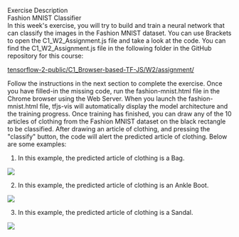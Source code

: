 Exercise Description<br>
Fashion MNIST Classifier<br>
In this week's exercise, you will try to build and train a neural network that can classify the images in the Fashion MNIST dataset.  You can use Brackets to open the C1_W2_Assignment.js file and take a look at the code. You can find the C1_W2_Assignment.js file in the following folder in the GitHub repository for this course:

[tensorflow-2-public/C1_Browser-based-TF-JS/W2/assignment/](https://github.com/https-deeplearning-ai/tensorflow-2-public/tree/main/C1_Browser-based-TF-JS/W2/assignment)


Follow the instructions in the next section to complete the exercise. Once you have filled-in the missing code, run the fashion-mnist.html file in the Chrome browser using the Web Server. When you launch the fashion-mnist.html file, tfjs-vis will automatically display the model architecture and the training progress. Once training has finished, you can draw any of the 10 articles of clothing from the Fashion MNIST dataset on the black rectangle to be classified. After drawing an article of clothing, and pressing the "classify" button, the code will alert the predicted article of clothing. Below are some examples:

1. In this example, the predicted article of clothing is a Bag.

<img src="./images/Exercise Description-1.png">

2. In this example, the predicted article of clothing is an Ankle Boot.

<img src="./images/Exercise Description-2.png">

3. In this example, the predicted article of clothing is a Sandal.

<img src="./images/Exercise Description-3.png">